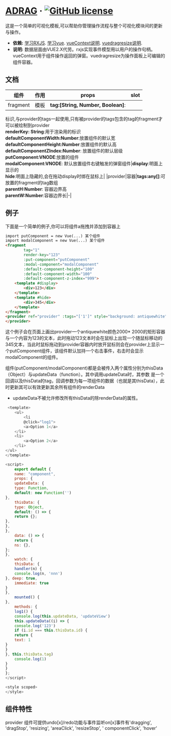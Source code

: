# [ADRAG](https://github.com/qianzhuoyao/ADrag) &middot; [![GitHub license](https://img.shields.io/badge/license-MIT-blue.svg)]()

这是一个简单的可视化模板,可以帮助你管理操作流程与整个可视化模块间的更新与操作。

* **依赖:**
  [学习RXJS](https://cn.rx.js.org/).
  [学习vue](https://cn.vuejs.org/index.html).
  [vueContext说明](https://www.npmjs.com/package/vue-context).
  [vuedragresize说明](https://www.npmjs.com/package/vue-drag-resize).
* **说明:** 数据层面由VUE2.X代劳。rxjs实现事件模型用以用户的操作句柄。vueContext用于组件操作返回的弹窗。vuedragresize为操作面板上可编辑的组件容器。

## 文档

|组件|作用|props|slot|
|-|-|-|-|
|fragment|模板|<strong>tag:[String, Number, Boolean]</strong>:
标识,与provider的tags一起使用,只有被provider的tags包含的tag的fragment才可以被绘制到provider</br><strong>renderKey:
String</strong>:用于渲染用的标识</br><strong>defaultComponentWidth:Number</strong>:放置组件的默认宽</br><strong>
defaultComponentHeight:Number</strong>:放置组件的默认高</br><strong>defaultComponentZIndex:Number</strong>:
放置组件的默认层级</br><strong>putComponent:VNODE</strong>:放置的组件</br><strong>modalComponent:VNODE</strong>:
默认放置组件右键触发的弹窗组件|<strong>display</strong>:明面上显示的</br><strong>hide</strong>:明面上隐藏的,会在拖动display时绑在鼠标上|
|provider|容器|<strong>tags:any[]</strong>:可放置的fragment的tag数组</br><strong>parentH:Number</strong>:
容器边界高</br><strong>parentW:Number</strong>:容器边界长|-|

## 例子

下面是一个简单的例子,你可以将组件a拖拽并添加到容器上

```html
import putComponent = new Vue(...) 某个组件
import modalComponent = new Vue(...) 某个组件
<fragment
        tag="1"
        render-key="123"
        :put-component="putComponent"
        :modal-component="modalComponent"
        :default-component-height="100"
        :default-component-width="100"
        :default-component-z-index="999">
    <template #display>
        <div>123</div>
    </template>
    <template #hide>
        <div>345</div>
    </template>
</fragment>
<provider ref="provider" :tags="['1']" style="background: antiquewhite">
</provider>
```

这个例子会在页面上画出provider一个antiquewhite颜色2000*
2000的矩形容器与一个内容为123的文本，此时拖动123文本时会在鼠标上出现一个随鼠标移动的345文本，当此时鼠标拖动到provider容器内时放开鼠标则会在provider上显示一个putComponent组件，该组件默认加持一个右击事件，右击时会显示modalComponent的组件。

组件(putComponent/modalComponent)都是会被传入两个属性分别为thisData（Object）与updateData（function）。其中调用updateData时，其参数
是一个回调以及thisData的tag，回调参数为每一项组件的数据（也就是其thisData），此时更新其可以有效更新其余所有组件的renderData

- updateData不被允许修改所有thisData的除renderData的属性。

```javascript
 <template>
    <ul>
        <li
        @click="log1">
        <a>Option 1</a>
    </li>
    <li>
        <a>Option 2</a>
    </li>
</ul>
</template>

<script>
    export default {
    name: "component",
    props: {
    updateData: {
    type: Function,
    default: new Function('')
},
    thisData: {
    type: Object,
    default: () => {
    return {};
},
},
},
    data: () => {
    return {
    ns: {},
};
},
    watch: {
    thisData: {
    handler(n) {
    console.log(n, 'nnn')
}, deep: true,
    immediate: true
}
},
    mounted() {
},
    methods: {
    log1() {
    console.log(this.updateData, 'updateView')
    this.updateData((i) => {
    console.log('123')
    if (i.id === this.thisData.id) {
    return {
    text: 1
}
}
}, this.thisData.tag)
    console.log(1)
}
}
};
</script>

<style scoped>
</style>
```

## 组件特性

provider 组件可提供undo[x]/redo功能与事件监听on[x]事件有'dragging', 'dragStop', 'resizing', 'areaClick', 'resizeStop', '
componentClick', 'hover'
